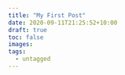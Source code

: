 ```yaml
---
title: "My First Post"
date: 2020-09-11T21:25:52+10:00
draft: true
toc: false
images:
tags:
  - untagged
---
```



